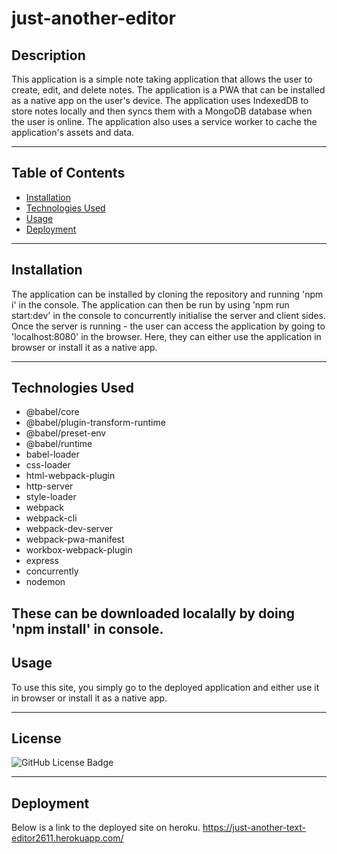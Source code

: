 # just-another-editor

## **Description**

This application is a simple note taking application that allows the user to create, edit, and delete notes. The application is a PWA that can be installed as a native app on the user's device. The application uses IndexedDB to store notes locally and then syncs them with a MongoDB database when the user is online. The application also uses a service worker to cache the application's assets and data.

---
## **Table of Contents**
- <a href="#installation">Installation</a>
- <a href="#technologies-used">Technologies Used</a>
- <a href="#usage">Usage</a>
- <a href="#deployment">Deployment</a>

---
## **Installation**
The application can be installed by cloning the repository and running 'npm i' in the console. The application can then be run by using 'npm run start:dev' in the console to concurrently initialise the server and client sides. Once the server is running - the user can access the application by going to 'localhost:8080' in the browser. Here, they can either use the application in browser or install it as a native app.

---
## **Technologies Used**

- @babel/core
- @babel/plugin-transform-runtime
- @babel/preset-env
- @babel/runtime
- babel-loader
- css-loader
- html-webpack-plugin
- http-server
- style-loader
- webpack
- webpack-cli
- webpack-dev-server
- webpack-pwa-manifest
- workbox-webpack-plugin
- express
- concurrently
- nodemon

These can be downloaded localally by doing 'npm install' in console.
---

## **Usage**

To use this site, you simply go to the deployed application and either use it in browser or install it as a native app.

---

## **License**

![GitHub License Badge](https://shields.io/badge/license-MIT-green)

---

## **Deployment**

Below is a link to the deployed site on heroku.
https://just-another-text-editor2611.herokuapp.com/
